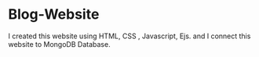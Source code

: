 # Blog-Website
I created this website using HTML, CSS , Javascript, Ejs.
and I connect this website to MongoDB Database.
